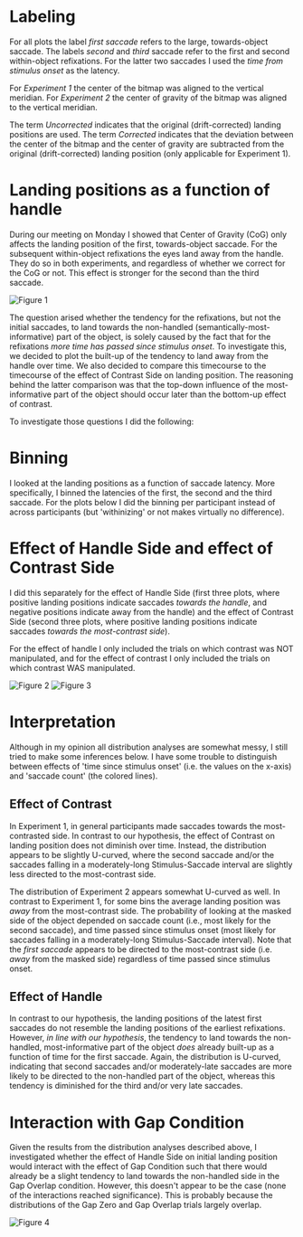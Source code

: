 # Labeling
For all plots the label *first saccade* refers to the large, towards-object saccade. The labels *second* and *third* saccade refer to the first and second within-object refixations. For the latter two saccades I used the *time from stimulus onset* as the latency.

For *Experiment 1* the center of the bitmap was aligned to the vertical meridian.
For *Experiment 2* the center of gravity of the bitmap was aligned to the vertical meridian.

The term *Uncorrected* indicates that the original (drift-corrected) landing positions are used.
The term *Corrected* indicates that the deviation between the center of the bitmap and the center of gravity are subtracted
from the original (drift-corrected) landing position (only applicable for Experiment 1).

# Landing positions as a function of handle
During our meeting on Monday I showed that Center of Gravity (CoG) only affects the landing position of the first, towards-object saccade. For the subsequent within-object refixations the eyes land away from the handle. They do so in both experiments, and regardless of whether we correct for the CoG or not. This effect is stronger for the second than the third saccade.

![](Figure1.png "Figure 1")

The question arised whether the tendency for the refixations, but not the initial saccades, to land towards the non-handled (semantically-most-informative) part of the object, is solely caused by the fact that for the refixations *more time has passed since stimulus onset*. To investigate this, we decided to plot the built-up of the tendency to land away from the handle over time. We also decided to compare this timecourse to the timecourse of the effect of Contrast Side on landing position. The reasoning behind the latter comparison was that the top-down influence of the most-informative part of the object should occur later than the bottom-up effect of contrast.

To investigate those questions I did the following:
	
# Binning
I looked at the landing positions as a function of saccade latency. More specifically, I binned the latencies of the first, the second and the third saccade. For the plots below I did the binning per participant instead of across participants (but 'withinizing' or not makes virtually no difference). 

# Effect of Handle Side and effect of Contrast Side
I did this separately for the effect of Handle Side (first three plots, where positive landing positions indicate saccades *towards the handle*, and negative positions indicate away from the handle) and the effect of Contrast Side (second three plots, where positive landing positions indicate saccades *towards the most-contrast side*). 

For the effect of handle I only included the trials on which contrast was NOT manipulated, and for the effect of contrast I only included the trials on which contrast WAS manipulated.

![](Figure2.png "Figure 2")
![](Figure3.png "Figure 3")

# Interpretation
Although in my opinion all distribution analyses are somewhat messy, I still tried to make some inferences below. I have some trouble to distinguish between effects of 'time since stimulus onset' (i.e. the values on the x-axis) and 'saccade count' (the colored lines).

## Effect of Contrast
In Experiment 1, in general participants made saccades towards the most-contrasted side. In contrast to our hypothesis, the effect of Contrast on landing position does not diminish over time. Instead, the distribution appears to be slightly U-curved, where the second saccade and/or the saccades falling in a moderately-long Stimulus-Saccade interval are slightly less directed to the most-contrast side. 

The distribution of Experiment 2 appears somewhat U-curved as well. In contrast to Experiment 1, for some bins the average landing position was *away* from the most-contrast side. The probability of looking at the masked side of the object depended on saccade count (i.e., most likely for the second saccade), and time passed since stimulus onset (most likely for saccades falling in a moderately-long Stimulus-Saccade interval). Note that the *first saccade* appears to be directed to the most-contrast side (i.e. *away* from the masked side) regardless of time passed since stimulus onset.

## Effect of Handle
In contrast to our hypothesis, the landing positions of the latest first saccades do not resemble the landing positions of the earliest refixations. However, *in line with our hypothesis*, the tendency to land towards the non-handled, most-informative part of the object *does* already built-up as a function of time for the first saccade. 
Again, the distribution is U-curved, indicating that second saccades and/or moderately-late saccades are more likely to be directed to the non-handled part of the object, whereas this tendency is diminished for the third and/or very late saccades.

# Interaction with Gap Condition
Given the results from the distribution analyses described above, I investigated whether the effect of Handle Side on initial landing position would interact with the effect of Gap Condition such that there would already be a slight tendency to land towards the non-handled side in the Gap Overlap condition. However, this doesn't appear to be the case (none of the interactions reached significance). This is probably because the distributions of the Gap Zero and Gap Overlap trials largely overlap.

![](Figure4.png "Figure 4")

